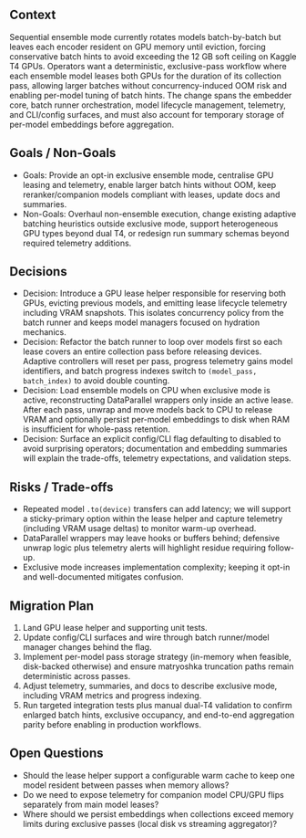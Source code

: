 ## Context
Sequential ensemble mode currently rotates models batch-by-batch but leaves each encoder resident on GPU memory until eviction, forcing conservative batch hints to avoid exceeding the 12 GB soft ceiling on Kaggle T4 GPUs. Operators want a deterministic, exclusive-pass workflow where each ensemble model leases both GPUs for the duration of its collection pass, allowing larger batches without concurrency-induced OOM risk and enabling per-model tuning of batch hints. The change spans the embedder core, batch runner orchestration, model lifecycle management, telemetry, and CLI/config surfaces, and must also account for temporary storage of per-model embeddings before aggregation.

## Goals / Non-Goals
- Goals: Provide an opt-in exclusive ensemble mode, centralise GPU leasing and telemetry, enable larger batch hints without OOM, keep reranker/companion models compliant with leases, update docs and summaries.
- Non-Goals: Overhaul non-ensemble execution, change existing adaptive batching heuristics outside exclusive mode, support heterogeneous GPU types beyond dual T4, or redesign run summary schemas beyond required telemetry additions.

## Decisions
- Decision: Introduce a GPU lease helper responsible for reserving both GPUs, evicting previous models, and emitting lease lifecycle telemetry including VRAM snapshots. This isolates concurrency policy from the batch runner and keeps model managers focused on hydration mechanics.
- Decision: Refactor the batch runner to loop over models first so each lease covers an entire collection pass before releasing devices. Adaptive controllers will reset per pass, progress telemetry gains model identifiers, and batch progress indexes switch to `(model_pass, batch_index)` to avoid double counting.
- Decision: Load ensemble models on CPU when exclusive mode is active, reconstructing DataParallel wrappers only inside an active lease. After each pass, unwrap and move models back to CPU to release VRAM and optionally persist per-model embeddings to disk when RAM is insufficient for whole-pass retention.
- Decision: Surface an explicit config/CLI flag defaulting to disabled to avoid surprising operators; documentation and embedding summaries will explain the trade-offs, telemetry expectations, and validation steps.

## Risks / Trade-offs
- Repeated model `.to(device)` transfers can add latency; we will support a sticky-primary option within the lease helper and capture telemetry (including VRAM usage deltas) to monitor warm-up overhead.
- DataParallel wrappers may leave hooks or buffers behind; defensive unwrap logic plus telemetry alerts will highlight residue requiring follow-up.
- Exclusive mode increases implementation complexity; keeping it opt-in and well-documented mitigates confusion.

## Migration Plan
1. Land GPU lease helper and supporting unit tests.
2. Update config/CLI surfaces and wire through batch runner/model manager changes behind the flag.
3. Implement per-model pass storage strategy (in-memory when feasible, disk-backed otherwise) and ensure matryoshka truncation paths remain deterministic across passes.
4. Adjust telemetry, summaries, and docs to describe exclusive mode, including VRAM metrics and progress indexing.
5. Run targeted integration tests plus manual dual-T4 validation to confirm enlarged batch hints, exclusive occupancy, and end-to-end aggregation parity before enabling in production workflows.

## Open Questions
- Should the lease helper support a configurable warm cache to keep one model resident between passes when memory allows?
- Do we need to expose telemetry for companion model CPU/GPU flips separately from main model leases?
- Where should we persist embeddings when collections exceed memory limits during exclusive passes (local disk vs streaming aggregator)?
